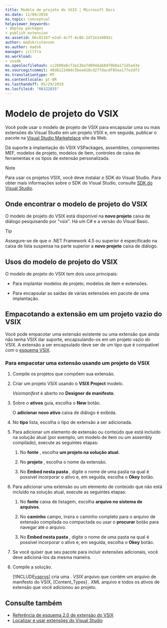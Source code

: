 ```yaml
---
title: Modelo de projeto do VSIX | Microsoft Docs
ms.date: 11/04/2016
ms.topic: conceptual
helpviewer_keywords:
- deploy packages
- publish extension
ms.assetid: b6c82167-e2a5-4cff-8c8b-2d72e2a9092c
author: madskristensen
ms.author: madsk
manager: jillfra
ms.workload:
- vssdk
ms.openlocfilehash: cc2600a6c72e13ba7d894dab84f0b8a171d5a43e
ms.sourcegitcommit: 40d612240dc5bea418cd27fdacdf85ea177e2df3
ms.translationtype: MT
ms.contentlocale: pt-BR
ms.lasthandoff: 05/29/2019
ms.locfileid: "66322835"
---
```

# <a name="vsix-project-template"></a>Modelo de projeto do VSIX

Você pode usar o modelo de projeto de VSIX para encapsular uma ou mais extensões do Visual Studio em um projeto VSIX e, em seguida, publicar o pacote na [Visual Studio Marketplace](https://marketplace.visualstudio.com/) site da Web.

 Dá suporte à implantação do VSIX VSPackages, assemblies, componentes MEF, modelos de projeto, modelos de item, controles de caixa de ferramentas e os tipos de extensão personalizada.

> [!NOTE]
> Para usar os projetos VSIX, você deve instalar o SDK do Visual Studio. Para obter mais informações sobre o SDK do Visual Studio, consulte [SDK do Visual Studio](../extensibility/visual-studio-sdk.md).

## <a name="where-to-find-the-vsix-project-template"></a>Onde encontrar o modelo de projeto do VSIX

O modelo de projeto do VSIX está disponível na **novo projeto** caixa de diálogo pesquisando por "vsix".  Há um C# e a versão do Visual Basic.

> [!TIP]
> Assegure-se de que o .NET Framework 4.5 ou superior é especificado na caixa de lista suspensa na parte superior a **novo projeto** caixa de diálogo.

## <a name="uses-of-the-vsix-project-template"></a>Usos do modelo de projeto do VSIX

O modelo de projeto do VSIX tem dois usos principais:

- Para implantar modelos de projeto, modelos de item e extensões.

- Para encapsular as saídas de várias extensões em pacote de uma implantação.

## <a name="packaging-an-extension-in-an-empty-vsix-project"></a>Empacotando a extensão em um projeto vazio do VSIX

Você pode empacotar uma extensão existente ou uma extensão que ainda não tenha VSIX dar suporte, encapsulando-os em um projeto vazio do VSIX. A extensão a ser encapsulado deve ser de um tipo que é compatível com o [esquema VSIX](../extensibility/vsix-extension-schema-2-0-reference.md).

### <a name="to-package-an-extension-by-using-a-vsix-project"></a>Para empacotar uma extensão usando um projeto do VSIX

1. Compile os projetos que compõem sua extensão.

2. Criar um projeto VSIX usando o **VSIX Project** modelo.

    *Vsixmanifest* é aberto no **Designer de manifesto**.

3. Sobre o **ativos** guia, escolha o **New** botão.

    O **adicionar novo ativo** caixa de diálogo é exibida.

4. No **tipo** lista, escolha o tipo de extensão a ser adicionada.

5. Para adicionar um elemento de extensão ou conteúdo que está incluído na solução atual (por exemplo, um modelo de item ou um assembly compilado), execute as seguintes etapas:

   1. No **fonte** , escolha **um projeto na solução atual**.

   2. No **projeto** , escolha o nome da extensão.

   3. No **Embed nesta pasta** , digite o nome de uma pasta na qual é possível incorporar o ativo e, em seguida, escolha o **Okey** botão.

6. Para adicionar uma extensão ou um elemento de conteúdo que não está incluído na solução atual, execute as seguintes etapas:

   1. No **fonte** caixa de listagem, escolha **arquivo no sistema de arquivos**.

   2. No **caminho** campo, insira o caminho completo para o arquivo de extensão compilada ou compactada ou usar o **procurar** botão para navegar até o arquivo.

   3. No **Embed nesta pasta** , digite o nome de uma pasta na qual é possível incorporar o ativo e, em seguida, escolha o **Okey** botão.

7. Se você quiser que seu pacote para incluir extensões adicionais, você deve adicioná-los da mesma maneira.

8. Compile a solução.

    [!INCLUDE[vsprvs](../code-quality/includes/vsprvs_md.md)] cria uma *. VSIX* arquivo que contém um arquivo de manifesto do VSIX, [Content_Types] *. XML* arquivo e todos os ativos de extensão que você adicionou ao projeto.

## <a name="see-also"></a>Consulte também

- [Referência de esquema 2.0 de extensão do VSIX](../extensibility/vsix-extension-schema-2-0-reference.md)
- [Localizar e usar extensões do Visual Studio](../ide/finding-and-using-visual-studio-extensions.md)